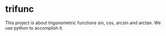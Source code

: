 # trifunc
This project is about trigonometric functions sin, cos, arcsin and arctan. We use python to accomplish it.
